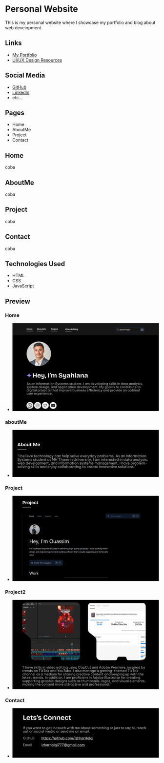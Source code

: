 # Personal Website

This is my personal website where I showcase my portfolio and blog about web development.

## Links

- [My Portfolio](https://myportfolio.com)
- [UI/UX Design Resources](https://www.figma.com/proto/7OmPXB3dcAKQdsJNBS9q4R/Untitled?node-id=1-2&t=V8PIPE1cssCDc0SD-1)

## Social Media

- [GitHub](https://github.com)
- [LinkedIn](https://linkedin.com)
- etc...

## Pages

- Home
- AboutMe
- Project
- Contact

## Home

coba

## AboutMe

coba

## Project

coba

## Contact

coba

## Technologies Used

- HTML
- CSS
- JavaScript

## Preview

### Home

- ![Website Preview](./assets/home.png)

### aboutMe

- ![Website Preview](./assets/aboutme.png)

### Project

- ![Website Preview](./assets/project.png)

### Project2

- ![Website Preview](./assets/project2.png)

### Contact

- ![Website Preview](./assets/contact.png)
